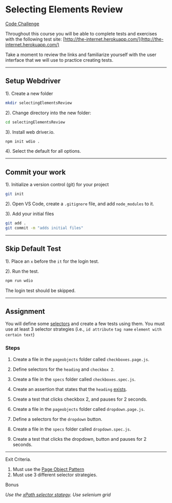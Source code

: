 # Selecting Elements Review

[Code Challenge](https://www.codewars.com/kata/5b37a50642b27ebf2e000010/train/javascript)

Throughout this course you will be able to complete tests and exercises with the following test site: [http://the-internet.herokuapp.com/](http://the-internet.herokuapp.com/)

Take a moment to review the links and familiarize yourself with the user interface that we will use to practice creating tests.

---

## Setup Webdriver

1). Create a new folder

```sh
mkdir selectingElementsReview
```

2). Change directory into the new folder:

```sh
cd selectingElementsReview
```

3). Install web driver.io.

```sh
npm init wdio .
```

4). Select the default for all options.

---

## Commit your work

1). Initialize a version control (git) for your project

```sh
git init
```

2). Open VS Code, create a `.gitignore` file, and add `node_modules` to it.

3). Add your initial files

```sh
git add .
git commit -m "adds initial files"
```

---

## Skip Default Test

1). Place an `x` before the `it` for the login test.

2). Run the test.

```sh
npm run wdio
```

The login test should be skipped.

---

## Assignment

You will define some [selectors](https://webdriver.io/docs/selectors/) and create a few tests using them. You must use at least 3 selector strategies (i.e., ```id attribute``` ```tag name``` ```element with certain text```)

### Steps

1. Create a file in the ```pageobjects``` folder called ```checkboxes.page.js```.

2. Define selectors for the ```heading``` and ```checkbox 2```.

3. Create a file in the ```specs``` folder called ```checkboxes.spec.js```.

4. Create an assertion that states that the ```heading``` [exists](https://webdriver.io/docs/api/expect-webdriverio).

5. Create a test that clicks checkbox 2, and pauses for 2 seconds.

6. Create a file in the ```pageobjects``` folder called ```dropdown.page.js```.

7. Define a selectors for the ```dropdown``` button.

8. Create a file in the ```specs``` folder called ```dropdown.spec.js```.

9. Create a test that clicks the dropdown, button and pauses for 2 seconds.

---

Exit Criteria.

1. Must use the [Page Object Pattern](https://webdriver.io/docs/pageobjects/)
2. Must use 3 different selector strategies.

Bonus

*Use the [xPath selector stategy](https://webdriver.io/docs/selectors/#xpath).*
*Use selenium grid*
